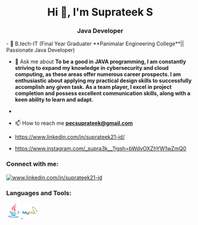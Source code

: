 <h1 align="center">Hi 👋, I'm Suprateek S</h1>
<h3 align="center">Java Developer</h3>
             - 🔭 B.tech-IT (Final Year Graduater **Panimalar Engineering College**|| Passionate Java Developer)


- 💬 Ask me about **To be a good  in  JAVA programming, I am constantly striving to expand my knowledge in cybersecurity and cloud computing, as these areas offer numerous career prospects. I am enthusiastic about applying my practical design skills to successfully accomplish any given task. As a team player, I excel in project completion and possess excellent communication skills, along with a keen ability to learn and adapt.**

- 
- 📫 How to reach me **pecsuprateek@gmail.com**
- https://www.linkedin.com/in/suprateek21-jd/
- https://www.instagram.com/_supra3k__?igsh=bWdvOXZhYW1wZmQ0
<h3 align="left">Connect with me:</h3>
<p align="left">
 
<a href="https://www.linkedin.com/in/suprateek21-jd/" target="blank"><img align="center" src="https://raw.githubusercontent.com/rahuldkjain/github-profile-readme-generator/master/src/images/icons/Social/linked-in-alt.svg" alt="www.linkedin.com/in/suprateek21-jd" height="30" width="40" /></a><a href="https://www.java.com" target="_blank" rel="noreferrer"></a>
 </p>
 
<h3 align="left">Languages and Tools:</h3>
 </a> <a href="https://www.java.com" target="_blank" rel="noreferrer"> <img src="https://raw.githubusercontent.com/devicons/devicon/master/icons/java/java-original.svg" alt="java" width="40" height="40"/> </a> <a href="https://www.mysql.com/" target="_blank" rel="noreferrer"> <img src="https://raw.githubusercontent.com/devicons/devicon/master/icons/mysql/mysql-original-wordmark.svg" alt="mysql" width="40" height="40"/> </a>
 
